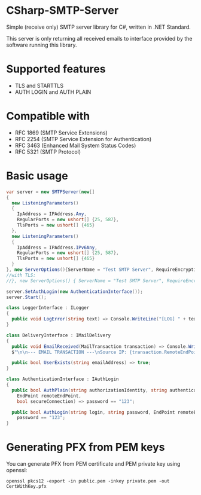 # CSharp-SMTP-Server
Simple (receive only) SMTP server library for C#, written in .NET Standard.

This server is only returning all received emails to interface provided by the software running this library.

# Supported features
* TLS and STARTTLS
* AUTH LOGIN and AUTH PLAIN

# Compatible with
* RFC 1869 (SMTP Service Extensions)
* RFC 2254 (SMTP Service Extension for Authentication)
* RFC 3463 (Enhanced Mail System Status Codes)
* RFC 5321 (SMTP Protocol)

# Basic usage
```cs
var server = new SMTPServer(new[]
{
  new ListeningParameters()
  {
    IpAddress = IPAddress.Any,
    RegularPorts = new ushort[] {25, 587},
    TlsPorts = new ushort[] {465}
  },
  new ListeningParameters()
  {
    IpAddress = IPAddress.IPv6Any,
    RegularPorts = new ushort[] {25, 587},
    TlsPorts = new ushort[] {465}
  }
}, new ServerOptions(){ServerName = "Test SMTP Server", RequireEncryptionForAuth = false}, new DeliveryInterface(), new LoggerInterface());
//with TLS:
//}, new ServerOptions() { ServerName = "Test SMTP Server", RequireEncryptionForAuth = true}, new DeliveryInterface(), new LoggerInterface(), new X509Certificate2("PathToCertWithKey.pfx"));

server.SetAuthLogin(new AuthenticationInterface());
server.Start();
```
      
```cs
class LoggerInterface : ILogger
{
  public void LogError(string text) => Console.WriteLine("[LOG] " + text);
}
```
  
```cs
class DeliveryInterface : IMailDelivery
{
  public void EmailReceived(MailTransaction transaction) => Console.WriteLine(
  $"\n\n--- EMAIL TRANSACTION ---\nSource IP: {transaction.RemoteEndPoint}\nAuthenticated: {transaction.AuthenticatedUser ?? "(not authenticated)"}\nFrom: {transaction.From}\nTo: {transaction.To.Aggregate((current, item) => current + ", " + item)}\nBody: {transaction.Body}\n--- END OF TRANSACTION ---\n\n");

  public bool UserExists(string emailAddress) => true;
}
```

```cs
class AuthenticationInterface : IAuthLogin
{
  public bool AuthPlain(string authorizationIdentity, string authenticationIdentity, string password,
    EndPoint remoteEndPoint,
    bool secureConnection) => password == "123";

  public bool AuthLogin(string login, string password, EndPoint remoteEndPoint, bool secureConnection) =>
    password == "123";
}
```

# Generating PFX from PEM keys
You can generate PFX from PEM certificate and PEM private key using openssl:
```
openssl pkcs12 -export -in public.pem -inkey private.pem -out CertWithKey.pfx
```
